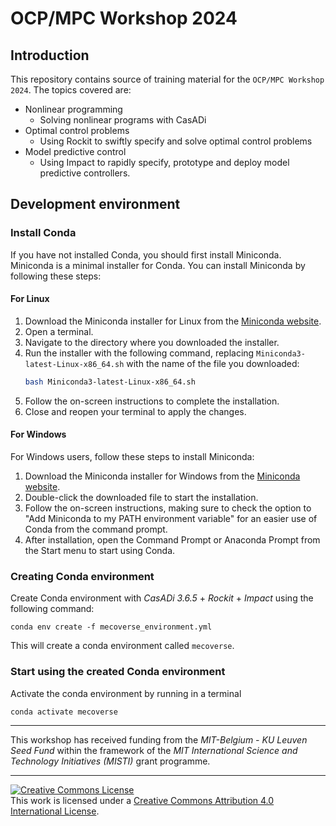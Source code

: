 # OCP/MPC Workshop 2024

## Introduction

This repository contains source of training material for the `OCP/MPC Workshop 2024`. The topics covered are:
- Nonlinear programming 
  - Solving nonlinear programs with CasADi
- Optimal control problems
  - Using Rockit to swiftly specify and solve optimal control problems
- Model predictive control
  - Using Impact to rapidly specify, prototype and deploy model predictive controllers.

## Development environment

### Install Conda

If you have not installed Conda, you should first install Miniconda. Miniconda is a minimal installer for Conda. You can install Miniconda by following these steps:

#### For Linux

1. Download the Miniconda installer for Linux from the [Miniconda website](https://docs.conda.io/en/latest/miniconda.html).
2. Open a terminal.
3. Navigate to the directory where you downloaded the installer.
4. Run the installer with the following command, replacing `Miniconda3-latest-Linux-x86_64.sh` with the name of the file you downloaded:
   ```sh
   bash Miniconda3-latest-Linux-x86_64.sh
   ```
5. Follow the on-screen instructions to complete the installation.
6. Close and reopen your terminal to apply the changes.

#### For Windows

For Windows users, follow these steps to install Miniconda:

1. Download the Miniconda installer for Windows from the [Miniconda website](https://docs.conda.io/en/latest/miniconda.html).
2. Double-click the downloaded file to start the installation.
3. Follow the on-screen instructions, making sure to check the option to "Add Miniconda to my PATH environment variable" for an easier use of Conda from the command prompt.
4. After installation, open the Command Prompt or Anaconda Prompt from the Start menu to start using Conda.

### Creating Conda environment

Create Conda environment with *CasADi 3.6.5* + *Rockit* + *Impact* using the following command:

```[sh]
conda env create -f mecoverse_environment.yml
```

This will create a conda environment called `mecoverse`.

### Start using the created Conda environment

Activate the conda environment by running in a terminal
```sh
conda activate mecoverse
```



***

This workshop has received funding from the *MIT-Belgium - KU Leuven Seed Fund* within the framework of the *MIT International Science and Technology Initiatives (MISTI)* grant programme.

***

<a rel="license" href="http://creativecommons.org/licenses/by/4.0/"><img alt="Creative Commons License" style="border-width:0" src="https://i.creativecommons.org/l/by/4.0/80x15.png" /></a><br />This work is licensed under a <a rel="license" href="http://creativecommons.org/licenses/by/4.0/">Creative Commons Attribution 4.0 International License</a>.

